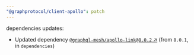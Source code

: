 ```yaml
---
"@graphprotocol/client-apollo": patch
---
```


dependencies updates: 

- Updated dependency [`@graphql-mesh/apollo-link@8.0.2` ↗︎](https://www.npmjs.com/package/@graphql-mesh/apollo-link/v/8.0.2) (from `8.0.1`, in `dependencies`)
